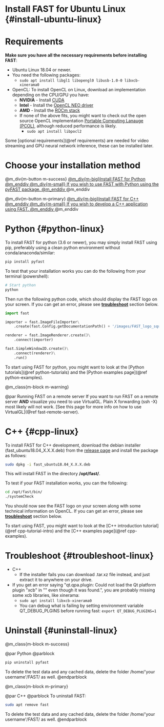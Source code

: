 Install FAST for Ubuntu Linux {#install-ubuntu-linux}
===========================

Requirements
==================
**Make sure you have all the necessary requirements before installing FAST**:
- Ubuntu Linux 18.04 or newer.
- You need the following packages: 
  - `sudo apt install libgl1 libopengl0 libusb-1.0-0 libxcb-xinerama0`
- OpenCL: To install OpenCL on Linux, download an implementation depending on the CPU/GPU you have:    
    - **NVIDIA** - Install [CUDA](https://developer.nvidia.com/cuda-downloads)  
    - **Intel** - Install the [OpenCL NEO driver](https://github.com/intel/compute-runtime/releases)  
    - **AMD** - Install the [ROCm stack](https://rocmdocs.amd.com/en/latest/Installation_Guide/Installation-Guide.html)
    - If none of the above fits, you might want to check out the open source OpenCL implementation [Portable Computing Lanauge (PCOL)](http://portablecl.org), although reduced performance is likely.
      - `sudo apt install libpocl2`

Some [optional requirements](@ref requirements) are needed for video streaming and GPU neural network inference, these can be installed later.


Choose your installation method
==================

@m_div{m-button m-success} <a href="#python-linux">@m_div{m-big}Install FAST for Python @m_enddiv @m_div{m-small} If you wish to use FAST with Python using the pyFAST package. @m_enddiv </a> @m_enddiv

@m_div{m-button m-primary} <a href="#cpp-linux">@m_div{m-big}Install FAST for C++ @m_enddiv @m_div{m-small} If you wish to develop a C++ application using FAST. @m_enddiv </a> @m_enddiv

Python  {#python-linux}
=================

To install FAST for python (3.6 or newer), you may simply install FAST using pip, preferably using a clean python environment without conda/anaconda/similar:

```bash
pip install pyfast
```

To test that your installation works you can do the following from your terminal (powershell):

```bash
# Start python
python
```

Then run the following python code, which should display the FAST logo on your screen. If you can get an error, please see **[troubleshoot](#troubleshoot-linux)** section below.

```py
import fast

importer = fast.ImageFileImporter\
    .create(fast.Config.getDocumentationPath() + '/images/FAST_logo_square.png')

renderer = fast.ImageRenderer.create()\
    .connect(importer)

fast.SimpleWindow2D.create()\
    .connect(renderer)\
    .run()
```

To start using FAST for python, you might want to look at the [Python tutorials](@ref python-tutorials)
and the [Python examples page](@ref python-examples).

@m_class{m-block m-warning}

@par Running FAST on a remote server
If you want to run FAST on a remote server <b>AND</b> visualize you need to use VirtualGL.
Plain X forwarding (ssh -X) most likely will not work.
[See this page for more info on how to use VirtualGL](@ref fast-remote-server).

C++ {#cpp-linux}
==============
To install FAST for C++ development, download the debian installer (fast_ubuntu18.04_X.X.X.deb) from the [release page](https://github.com/smistad/FAST/releases) and install the package as follows:

```bash
sudo dpkg -i fast_ubuntu18.04_X.X.X.deb
```

This will install FAST in the directory <b>/opt/fast/</b>.

To test if your FAST installation works, you can the following:

```bash
cd /opt/fast/bin/
./systemCheck
```

You should now see the FAST logo on your screen along with some technical information on OpenCL.
If you can get an error, please see **[troubleshoot](#troubleshoot-linux)** section below.

To start using FAST, you might want to look at the [C++ introduction tutorial](@ref cpp-tutorial-intro)
and the [C++ examples page](@ref cpp-examples).

Troubleshoot {#troubleshoot-linux}
==============

* C++
  * If the installer fails you can download .tar.xz file instead, and just extract it to anywhere on your drive.
* If you get an error saying "qt.qpa.plugin: Could not load the Qt platform plugin "xcb" in "" even though it was found.", you are probably missing some xcb libraries, like xinerama:
  * `sudo apt install libxcb-xinerama0`
  * You can debug what is failing by setting environment variable QT_DEBUG_PLGINS before running fast: `export QT_DEBUG_PLUGINS=1`

Uninstall {#uninstall-linux}
==============

@m_class{m-block m-success}

@par Python
@parblock
```bash
pip uninstall pyfast
``` 
To delete the test data and any cached data, delete the folder /home/'your username'/FAST/ as well.
@endparblock

@m_class{m-block m-primary}

@par C++
@parblock
To uninstall FAST:
```bash
sudo apt remove fast
```
To delete the test data and any cached data, delete the folder /home/'your username'/FAST/ as well.
@endparblock
